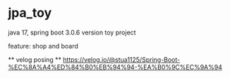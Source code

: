 # jpa_toy
java 17, spring boot 3.0.6 version toy project

feature: shop and board

** velog posing **
https://velog.io/@stua1125/Spring-Boot-%EC%8A%A4%ED%84%B0%EB%94%94-%EA%B0%9C%EC%9A%94
